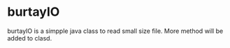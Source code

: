 # burtayIO
burtayIO is a simpple java class to read small size file.
More method will be added to clasd.
